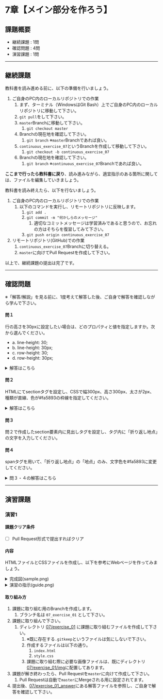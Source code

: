 # 7章【メイン部分を作ろう】

## 課題概要
 - 継続課題 : 1問
 - 確認問題 : 4問
 - 演習課題 : 1問

---
## 継続課題
教科書を読み進める前に、以下の準備を行いましょう。

1. ご自身のPC内のローカルリポジトリでの作業
   1. まず、ターミナル（WindowsはGit Bash）上でご自身のPC内のローカルリポジトリに移動して下さい。
   1. `git pull`をして下さい。
   1. `master`Branchに移動して下さい。
      1. `git checkout master`
   1. Branchの現在地を確認して下さい。
      1. `git branch` ※`master`Branchであれば良い。
   1. `continuous_exercise_07`というBranchを作成して移動して下さい。
      1. `git checkout -b continuous_exercise_07`
   1. Branchの現在地を確認して下さい。
      1. `git branch` ※`continuous_exercise_07`Branchであれば良い。

**ここまで行ったら教科書に戻り**、読み進みながら、適宜指示のある箇所に関しては、ファイルを編集していきましょう。

教科書を読み終えたら、以下を行ないましょう。
1. ご自身のPC内のローカルリポジトリでの作業
   1. 以下のコマンドを実行し、リモートリポジトリに反映します。
      1. `git add .`
      1. `git commit -m "何かしらのメッセージ"`
         1. 適切なコミットメッセージは学習済みであると思うので、お忘れの方はそちらを復習してみて下さい。
      1. `git push origin continuous_exercise_07`
1. リモートリポジトリ(GitHub)での作業
   1. `continuous_exercise_07`Branchに切り替える。
   1. `master`に向けてPull Requestを作成して下さい。

以上で、継続課題の提出は完了です。

---
## 確認問題
※「解答/解説」を見る前に、1度考えて解答した後、ご自身で解答を確認しながら学んで下さい。
#### 問１
行の高さを30pxに設定したい場合は、どのプロパティと値を指定しますか。次から選んでください。
- a. line-height: 30;
- b. line-height: 30px;
- c. row-height: 30;
- d. row-height: 30px;

<details>
<summary>解答はこちら</summary>

#### 解答
【b】

#### 解説
**行の高さを設定する**<br>
行の高さを設定するプロパティはline-heightプロパティです。<br>
また、その値は単位を持つか持たないかによって意味が変わってくるのはコンテンツの通りなので、確認してください。
</details>

#### 問２
HTMLにてsectionタグを設定し、CSSで幅300px、高さ300px、太さが2px、種類が直線、色が#fa5893の枠線を指定してください。

<details>
<summary>解答はこちら</summary>

#### 解答
HTML/CSSはこちら<br>
【index.html】
```html
<!DOCTYPE html>
<html lang="ja">
  <head>
    <meta charset="UTF-8" />
    <!-- CSSファイルの読み込み -->
    <link rel="stylesheet" href="style.css" />
    <title>7章 確認問題</title>
  </head>
  <body>
    <section></section>
  </body>
</html>
```

【style.css】
```css
section {
  width: 300px;
  height: 300px;
  border: 2px solid #fa5893;
}
```
</details>

#### 問３
問２で作成したsection要素内に見出しタグを設定し、タグ内に「折り返し地点」の文字を入力してください。

#### 問４
spanタグを用いて、「折り返し地点」の「地点」のみ、文字色を#fa5893に変更してください。

<details>
<summary>問３・４の解答はこちら</summary>

#### 解答
HTML/CSSはこちら<br>
【index.html】
```html
<!DOCTYPE html>
<html lang="ja">
  <head>
    <meta charset="UTF-8" />
    <!-- CSSファイルの読み込み -->
    <link rel="stylesheet" href="style.css" />
    <title>7章 確認問題</title>
  </head>
  <body>
    <section>
      <h1>折り返し<span>地点</span></h1>
    </section>
  </body>
</html>
```

【style.css】
```css
span {
  color: #fa5893;
}
```
</details>

---
## 演習課題
### 演習1
#### 課題クリア条件
- [ ] Pull Request形式で提出すればクリア

#### 内容
HTMLファイルとCSSファイルを作成し、以下を参考にWebページを作ってみましょう。

<details>
<summary>完成図(sample.png)</summary>
<img src="https://user-images.githubusercontent.com/57278701/90330055-e5d99180-dfe4-11ea-96a9-5731d21bef64.png" alt="sample.png">
</details>

<details>
<summary>演習の指示(guide.png)</summary>
<img src="https://user-images.githubusercontent.com/57278701/90330057-e83beb80-dfe4-11ea-8926-fa9357c74265.png" alt="guide.png">
</details>



#### 取り組み方
1. 課題に取り組む用のBranchを作成します。
   1. ブランチ名は `07_exercise_01` として下さい。
1. 課題に取り組んで下さい。
   1. ディレクトリ [07/exercise_01](./exercise_01) に課題に取り組むファイルを作成して下さい。
      1. ※既に存在する`.gitkeep`というファイルは気にしないで下さい。
      1. 作成するファイルは以下の通り。
         1. `index.html`
         1. `style.css`
      1. 課題に取り組む際に必要な画像ファイルは、既にディレクトリ[07/exercise_01/img](./exercise_01/img)に配置してあります。
1. 課題が解き終わったら、Pull Requestを`master`に向けて作成して下さい。
   1. Pull Requestは自動で`master`にMergeされる用に設定されてます。
1. 提出後、[07/exercise_01_answer](./exercise_01_answer)にある解答ファイルを参照し、ご自身で解答を確認して下さい。
